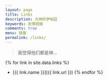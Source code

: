 ```yaml
---
layout: page
title: Links
description: 大神的伊甸园
keywords: 友情链接
comments: true
menu: 链接
permalink: /links/
---
```


> 我觉得他们都是神...

{% for link in site.data.links %}
* [{{ link.name }}]({{ link.url }})
{% endfor %}
